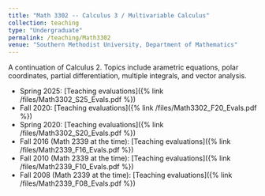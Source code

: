 ```yaml
---
title: "Math 3302 -- Calculus 3 / Multivariable Calculus"
collection: teaching
type: "Undergraduate"
permalink: /teaching/Math3302
venue: "Southern Methodist University, Department of Mathematics"
---
```


A continuation of Calculus 2.  Topics include arametric equations, polar coordinates, partial differentiation, multiple integrals, and vector analysis.

* Spring 2025: [Teaching evaluations]({% link /files/Math3302_S25_Evals.pdf %})
* Fall 2020: [Teaching evaluations]({% link /files/Math3302_F20_Evals.pdf %})
* Spring 2020: [Teaching evaluations]({% link /files/Math3302_S20_Evals.pdf %})
* Fall 2016 (Math 2339 at the time): [Teaching evaluations]({% link /files/Math2339_F16_Evals.pdf %})
* Fall 2010 (Math 2339 at the time): [Teaching evaluations]({% link /files/Math2339_F10_Evals.pdf %})
* Fall 2008 (Math 2339 at the time): [Teaching evaluations]({% link /files/Math2339_F08_Evals.pdf %})
